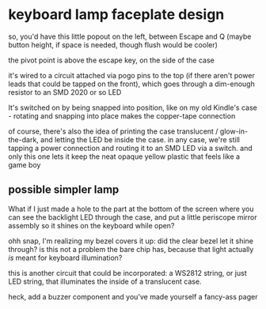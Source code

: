 # keyboard lamp faceplate design

so, you'd have this little popout on the left, between Escape and Q (maybe button height, if space is needed, though flush would be cooler)

the pivot point is above the escape key, on the side of the case

it's wired to a circuit attached via pogo pins to the top (if there aren't power leads that could be tapped on the front), which goes through a dim-enough resistor to an SMD 2020 or so LED

It's switched on by being snapped into position, like on my old Kindle's case - rotating and snapping into place makes the copper-tape connection

of course, there's also the idea of printing the case translucent / glow-in-the-dark, and letting the LED be inside the case. in any case, we're still tapping a power connection and routing it to an SMD LED via a switch. and only this one lets it keep the neat opaque yellow plastic that feels like a game boy

## possible simpler lamp

What if I just made a hole to the part at the bottom of the screen where you can see the backlight LED through the case, and put a little periscope mirror assembly so it shines on the keyboard while open?

ohh snap, I'm realizing my bezel covers it up: did the clear bezel let it shine through? is this not a problem the bare chip has, because that light actually *is* meant for keyboard illumination?

this is another circuit that could be incorporated: a WS2812 string, or just LED string, that illuminates the inside of a translucent case.

heck, add a buzzer component and you've made yourself a fancy-ass pager
